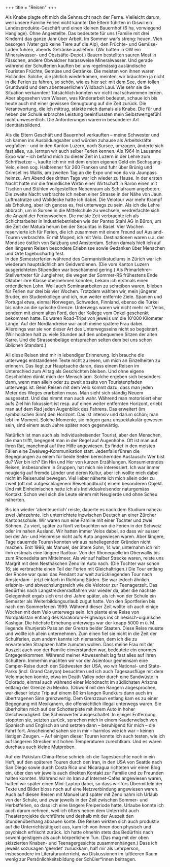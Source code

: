 +++
title = "Reisen"
+++

Als Knabe plagte oft mich die Sehnsucht nach der Ferne. Vielleicht darum, weil unsere Familie Ferien nicht kannte. Die Eltern führten in Giswil ein Landesprodukte-Geschäft und einen kleinen Bauernhof (6 ha, vorwiegend Hanglage). Ohne Angestellte. Das bedeutete für uns (Familie mit drei Kindern) das ganze Jahr über Arbeit. Im Sommer war’s streng: heuen, Vieh besorgen (Vater gab keine Tiere auf die Alp), den Früchte- und Gemüse-Laden führen, abends Getränke ausliefern. (Wir hatten in OW ein Mineralwasser- und Obstsäfte-Depot.) Bauern bestellten sauren Most in Fässchen, andere Obwaldner harassweise Mineralwasser. Und gerade während der Schulferien kauften bei uns regelmässig ausländische Touristen Früchte, Gemüse und Getränke. Die meisten von ihnen waren Holländer. Solche, die jährlich wiederkamen, meinten, wir bräuchten ja nicht in die Ferien zu fahren, so schön, wie es hier sei: mit dem See, dem tollen Grundwald und dem abenteuerlichen Wildbach Laui. Wie sehr sie die Situation verkannten! Tatsächlich konnten wir nicht mal schwimmen lernen. Aber abgesehen vom Wissen, was Kinderarbeit bedeutet, schaue ich bis heute auch mit einer gewissen Genugtuung auf die Zeit zurück. Die Verantwortung, die ich mittrug, stärkte mich damals als Knabe. Die für und neben der Schule erbrachte Leistung beeinflussten mein Selbstwertgefühl nicht unwesentlich. Die Anforderungen waren in besonderer Art identitätsbildend. 

Als die Eltern Geschäft und Bauernhof verkauften – meine Schwester und ich kamen ins Ausbildungsalter und würden zuhause als Arbeitskräfte wegfallen – und in den Kanton Luzern, nach Sursee, umzogen, änderte sich fast alles, v.a. lernten wir auch selber Ferien kennen. 
Als 1964 in Lausanne Expo war – ich befand mich zu dieser Zeit in Luzern in der Lehre zum Schriftsetzer –, kaufte ich mir mit dem ersten eigenen Geld ein Sechsgang-Velo, einen sog. Halbrenner für 260 Franken und fuhr über Brünig und Grimsel ins Wallis, am zweiten Tag an die Expo und von da via Jaunpass  heimzu. Am Abend des dritten Tags war ich wieder zu Hause. In der ersten Nacht hatte mir die freundliche Wirtin einer Wirtschaft in Raron einen mit Tischen und Stühlen vollgestellten Nebenraum als Schlafraum angeboten. Die zweite Nacht verbrachte ich neben einer Strasse in der Nähe von Jaun. Luftmatratze und Wolldecke hatte ich dabei. Die Velotour war mehr Krampf als Erholung, aber ich genoss es, frei unterwegs zu sein. 
Als ich die Lehre abbrach, um in Sursee in die Mittelschule zu wechseln, verdreifachte sich die Anzahl der Ferienwochen. Die meiste Zeit verbrachte ich als Schichtarbeiter in Industriebetrieben wie der Pantex Stahl AG in Büron, um die Zeit der Matura herum bei der Securitas in Basel. Vier Wochen reservierte ich für Ferien, die ich zusammen mit einem Freund auf Ausland-Touren verbrachte. Er mit Moped, ich mit Velo. Destinationen waren u.a. der Mondsee östlich von Salzburg und Amsterdam. Schon damals hielt ich auf den längeren Reisen besondere Erlebnisse sowie Gedanken über Menschen und Orte tagebuchartig fest.  
In den Semesterferien während des Germanistikstudiums in Zürich war ich wiederum hauptsächlich am Geldverdienen. (Die vom Kanton Luzern ausgerichteten Stipendien war beschämend gering.) Als Primarlehrer-Stellvertreter für Junglehrer, die wegen der Sommer-RS frühestens Ende Oktober ihre Klasse übernehmen konnten, bekam ich erstmals einen ordentlichen Lohn. Weil auch Seminararbeiten zu schreiben waren, blieben für Ferien nur drei bis vier Wochen. Trotzdem wählten wir, mein jüngerer Bruder, ein Studienkollege und ich, nun weiter entfernte Ziele. Spanien und Portugal etwa, einmal Norwegen, Schweden, Finnland, ebenso die Türkei bis nahe an die syrische Grenze. Unterwegs waren wir nicht mehr mit Velos, sondern mit einem alten Ford, den der Kollege vom Onkel geschenkt bekommen hatte. Es waren Road-Trips von jeweils um die 10'000 Kilometer Länge. Auf der Nordlandreise war auch meine spätere Frau dabei. Allerdings war sie von dieser Art des Unterwegsseins nicht so begeistert. (Wir hockten halt zu viele Stunden auf den unbequemen Sitzen der alten Karre. Und die Strassenbeläge entsprachen selten dem bei uns schon üblichen Standard.) 

All diese Reisen sind mir in lebendiger Erinnerung. Ich brauche die unterwegs entstandenen Texte nicht zu lesen, um mich an Einzelheiten zu erinnern. Das liegt zur Hauptsache daran, dass einem Reisen im Unterschied zum Alltag als Geschichten bleiben. Und ohne eigene Geschichten dünkt mich der Mensch arm. Solche ergeben sich besonders dann, wenn man allein oder zu zweit abseits von Touristenpfaden unterwegs ist. Beim Reisen mit dem Velo kommt dazu, dass man jeden Meter des Weges erarbeiten muss. Man sieht sich ständig Neuem ausgesetzt. Und das nimmt man auch wahr. Während man motorisiert eher aufs Ziel hin fokussiert ist resp. auf einen weiter entfernten Horizont, erlebt man auf dem Rad jeden Augenblick des Fahrens. Das erweitert (im symbolischen Sinn) den Horizont. Das ist intensiv und darum schön; man lebt im Moment. Solche Momente, sie mögen ganz unspektakulär gewesen sein, sind einem auch Jahre später noch gegenwärtig.

Natürlich ist man auch als Individualreisender Tourist, aber den Menschen, die man trifft, begegnet man in der Regel auf Augenhöhe. Oft ist man auf ihren Rat, manchmal auf ihre Hilfe angewiesen. Es findet in den meisten Fällen eine Zweiweg-Kommunikation statt. Jedenfalls führen die Begegnungen zu einem für beide Seiten bereichernden Austausch: Wer bist du? Wer bin ich? Ein Hin und Her von kurzen Erzählungen. Konsumierendes Reisen, insbesondere in Gruppen, hat mich nie interessiert. Ich war immer neugierig auf fremde Länder und deren Kultur, aber ich wollte mich dabei nicht im Reiserudel bewegen. Viel lieber näherte ich mich allein oder zu zweit (oft mit aufgeschlagenem Reisehandbuch) einem besonderen Objekt. Und mit Einheimischen hatte ich als Individualreisender naturgemäss Kontakt. Schon weil sich die Leute einem mit Neugierde und ohne Scheu näherten.   

Bis ich wieder ‘abenteuerlich’ reiste, dauerte es nach dem Studium nahezu zwei Jahrzehnte. Ich unterrichtete inzwischen Deutsch an einer Zürcher Kantonsschule. Wir waren nun eine Familie mit einer Tochter und zwei Söhnen. Zu viert, später zu fünft verbrachten wir die Ferien in der Schweiz oder im nahen Ausland. Wir hatten immer Velos dabei, so dass wir ausser bei der An- und Heimreise nicht aufs Auto angewiesen waren. Aber längere, Tage dauernde Touren konnten wir aus naheliegenden Gründen nicht machen. Erst 1996, als Manuel, der ältere Sohn, 14 war, unternahm ich mit ihm erstmals eine längere Radtour. Von der Rhonequelle im Oberwallis bis zum Rhonedelta am Mittelmeer. Als wir auf halber Strecke waren, reiste uns Margrit mit dem Nesthäkchen Zeno im Auto nach. (Die Tochter war schon 16; sie verbrachte einen Teil der Ferien mit Gleichaltrigen.) 
Die Tour entlang der Rhone war quasi das Pendant zur weit zurückliegenden Tour nach Amsterdam – jetzt einfach in Richtung Süden. Sie war jedoch ähnlich erlebnis- und abwechslungsreich wie die Velotour zur Teenagerzeit. Das Bedürfnis nach Langstreckenradfahren war wieder da, aber die nächste Gelegenheit ergab sich erst drei Jahre später, als ich von der Schule ein Semester als Weiterbildungsurlaub zugut hatte. Von den Sportferien bis nach den Sommerferien 1999. Während dieser Zeit wollte ich auch einige Wochen mit dem Velo unterwegs sein. Ich plante eine Reise von Nordpakistan entlang des Karakorum-Highways ins chinesisch-uigurische Kashgar. Die höchste Erhebung unterwegs war der knapp 5000 m ü. M. liegende Khunjerab Pass an der Grenze beider Staaten. Diese Reise musste und wollte ich allein unternehmen. Zum einen fiel sie nicht in die Zeit der Schulferien, zum andern kannte ich niemanden, dem ich die zu erwartenden Strapazen hätte zumuten wollen. Dass meine Frau mit der Auszeit auch von der Familie einverstanden war, bedeutete ein enormes Entgegenkommen. Während meiner Abwesenheit lag fast alles auf ihren Schultern. Immerhin machten wir vor der Asientour gemeinsam eine Camper-Reise durch den Südwesten der USA, wo wir National- und State-Parks (incl. Grand Canyon) besuchten und ich auch Tagesausflüge mit dem Velo machen konnte, etwa im Death Valley oder durch eine Sandwüste in Colorado, einmal auch während einer Mondnacht im südlichsten Arizona entlang der Grenze zu Mexiko. (Obwohl mit den Rangern abgesprochen, war dieser letzte Trip auf einem 80 km langen Rundkurs dann auch im übertragenen Sinn grenzwertig. Dem Grenzzaun entlang kam es zu einer Begegnung mit Mexikanern, die offensichtlich illegal unterwegs waren. Sie überholten mich auf der Schotterpiste mit ihrem Auto in hoher Geschwindigkeit. Die Scheinwerfer ausgeschaltet. In einiger Entfernung stoppten sie, setzten zurück, sprachen mich in einem Kauderwelsch von Spanisch und Englisch an und setzten dann – beruhigend für mich – die Fahrt fort. Anscheinend sahen sie in mir – harmlos wie ich war – keinen lästigen Zeugen. – Auf einigen dieser Touren konnte ich auch testen, wie ich auf längeren Strecken mit hohen Temperaturen zurechtkam. Und es waren durchaus auch kleine Mutproben. 

Auf der Pakistan-China-Reise schrieb ich die Tagesberichte noch in ein Heft, auf den späteren Touren durch den Iran, in den USA von Seattle nach San Diego sowie durch Costa Rica und Nicaragua richteten wir einen Blog ein, über den wir jeweils auch direkten Kontakt zur Familie und zu Freunden halten konnten. Während wir im Iran auf Internet-Cafés angewiesen waren, hatten wir später einen Mini-Laptop dabei, so dass wir fürs Übermitteln der Texte und Bilder bloss noch auf eine Netzverbindung angewiesen waren.
Auch auf diesen Reisen mit Manuel und später mit Zeno nahm ich Urlaub von der Schule, und zwar jeweils in der Zeit zwischen Sommer- und Herbstferien, so dass ich eine längere Freiperiode hatte. Urlaube konnte ich auch darum nehmen, weil ich öfters neben dem Unterricht auch Theaterprojekte durchführte und deshalb mit der Auszeit den Stundenüberhang abbauen konte. Die Reisen wirkten sich auch produktiv auf die Unterrichtstätigkeit aus, kam ich von ihnen doch physisch und psychisch erfrischt zurück. Ich hatte ohnehin stets das Bedürfnis nach sowohl geistigem als auch körperlichem Tun. (Das mag mit der oben skizzierten Knaben- und Teenagergesichte zusammenhängen.)  Dass ich jeweils sozusagen ‘geerdet’ zurückkam, half mir als Lehrperson, insbesondere im Literaturunterricht, wo Diskussionen im luftleeren Raum wenig zur Persönlichkeitsbildung der Schüler*innen beitragen. 
